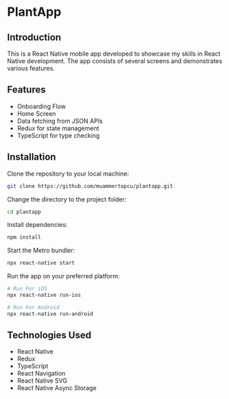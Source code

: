 # PlantApp

## Introduction

This is a React Native mobile app developed to showcase my skills in React Native development. The app consists of several screens and demonstrates various features.

## Features

- Onboarding Flow
- Home Screen
- Data fetching from JSON APIs
- Redux for state management
- TypeScript for type checking

## Installation

Clone the repository to your local machine:

```bash
git clone https://github.com/muammertopcu/plantapp.git
```

Change the directory to the project folder:

```bash
cd plantapp
```

Install dependencies:

```bash
npm install
```

Start the Metro bundler:

```bash
npx react-native start
```

Run the app on your preferred platform:

```bash
# Run For iOS
npx react-native run-ios

# Run For Android
npx react-native run-android
```

## Technologies Used

- React Native
- Redux
- TypeScript
- React Navigation
- React Native SVG
- React Native Async Storage
